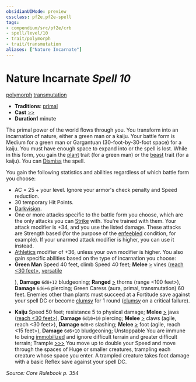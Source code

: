 ```yaml
---
obsidianUIMode: preview
cssclass: pf2e,pf2e-spell
tags:
- compendium/src/pf2e/crb
- spell/level/10
- trait/polymorph
- trait/transmutation
aliases: ["Nature Incarnate"]
---
```

# Nature Incarnate *Spell 10*   
[polymorph](../../rules/traits/polymorph.md)  [transmutation](../../rules/traits/transmutation.md)  

- **Traditions**: [primal](../../rules/traits/primal.md)
- **Cast** [>>](../../rules/core-rulebook/chapter-9-playing-the-game.md#Actions "Two-Action") 
- **Duration**1 minute

The primal power of the world flows through you. You transform into an incarnation of nature, either a green man or a kaiju. Your battle form is Medium for a green man or Gargantuan (30-foot-by-30-foot space) for a kaiju. You must have enough space to expand into or the spell is lost. While in this form, you gain the [plant](../../rules/traits/plant.md) trait (for a green man) or the [beast](../../rules/traits/beast.md) trait (for a kaiju). You can [Dismiss](../../rules/actions/dismiss.md) the spell.

You gain the following statistics and abilities regardless of which battle form you choose:

- AC = 25 + your level. Ignore your armor's check penalty and Speed reduction.
- 30 temporary Hit Points.
- [Darkvision](../../rules/abilities/darkvision.md).
- One or more attacks specific to the battle form you choose, which are the only attacks you can [Strike](../../rules/actions/strike.md) with. You're trained with them. Your attack modifier is +34, and you use the listed damage. These attacks are Strength based (for the purpose of the [enfeebled](../../rules/conditions.md#Enfeebled) condition, for example). If your unarmed attack modifier is higher, you can use it instead.
- [Athletics](../skills.md#Athletics) modifier of +36, unless your own modifier is higher. You also gain specific abilities based on the type of incarnation you choose:
- **Green Man** Speed 40 feet, climb Speed 40 feet; **Melee** [>](../../rules/core-rulebook/chapter-9-playing-the-game.md#Actions "Single Action") vines ([reach <30 feet>](../../rules/traits/reach.md), [versatile <P>](../../rules/traits/versatile.md)), **Damage** `6d8+12` bludgeoning; **Ranged** [>](../../rules/core-rulebook/chapter-9-playing-the-game.md#Actions "Single Action") thorns (range <100 feet>), **Damage** `6d6+6` piercing; Green Caress (aura, primal, transmutation) 60 feet. Enemies other than plants must succeed at a Fortitude save against your spell DC or become [clumsy](../../rules/conditions.md#Clumsy) for 1 round ([clumsy](../../rules/conditions.md#Clumsy) on a critical failure).
- **Kaiju** Speed 50 feet; resistance 5 to physical damage; **Melee** [>](../../rules/core-rulebook/chapter-9-playing-the-game.md#Actions "Single Action") jaws ([reach <30 feet>](../../rules/traits/reach.md)), **Damage** `6d10+10` piercing; **Melee** [>](../../rules/core-rulebook/chapter-9-playing-the-game.md#Actions "Single Action") claws (agile, reach <30 feet>), **Damage** `6d8+8` slashing; **Melee** [>](../../rules/core-rulebook/chapter-9-playing-the-game.md#Actions "Single Action") foot (agile, reach <15 feet>), **Damage** `6d6+10` bludgeoning; Unstoppable You are immune to being [immobilized](../../rules/conditions.md#Immobilized) and ignore difficult terrain and greater difficult terrain; Trample [>>>](../../rules/core-rulebook/chapter-9-playing-the-game.md#Actions "Three-Action") You move up to double your Speed and move through the spaces of Huge or smaller creatures, trampling each creature whose space you enter. A trampled creature takes foot damage with a basic Reflex save against your spell DC.

*Source: Core Rulebook p. 354*